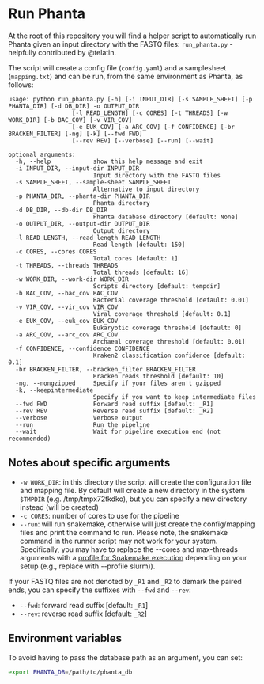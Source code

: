 # Run Phanta

At the root of this repository you will find a helper script to automatically
run Phanta given an input directory with the FASTQ files: `run_phanta.py` - helpfully contributed by @telatin.

The script will create a config file (`config.yaml`) and a samplesheet (`mapping.txt`)
and can be run, from the same environment as Phanta, as follows:

```text
usage: python run_phanta.py [-h] [-i INPUT_DIR] [-s SAMPLE_SHEET] [-p PHANTA_DIR] [-d DB_DIR] -o OUTPUT_DIR
                  [-l READ_LENGTH] [-c CORES] [-t THREADS] [-w WORK_DIR] [-b BAC_COV] [-v VIR_COV]
                  [-e EUK_COV] [-a ARC_COV] [-f CONFIDENCE] [-br BRACKEN_FILTER] [-ng] [-k] [--fwd FWD]
                  [--rev REV] [--verbose] [--run] [--wait]

optional arguments:
  -h, --help            show this help message and exit
  -i INPUT_DIR, --input-dir INPUT_DIR
                        Input directory with the FASTQ files
  -s SAMPLE_SHEET, --sample-sheet SAMPLE_SHEET
                        Alternative to input directory
  -p PHANTA_DIR, --phanta-dir PHANTA_DIR
                        Phanta directory 
  -d DB_DIR, --db-dir DB_DIR
                        Phanta database directory [default: None]
  -o OUTPUT_DIR, --output-dir OUTPUT_DIR
                        Output directory
  -l READ_LENGTH, --read_length READ_LENGTH
                        Read length [default: 150]
  -c CORES, --cores CORES
                        Total cores [default: 1]
  -t THREADS, --threads THREADS
                        Total threads [default: 16]
  -w WORK_DIR, --work-dir WORK_DIR
                        Scripts directory [default: tempdir]
  -b BAC_COV, --bac_cov BAC_COV
                        Bacterial coverage threshold [default: 0.01]
  -v VIR_COV, --vir_cov VIR_COV
                        Viral coverage threshold [default: 0.1]
  -e EUK_COV, --euk_cov EUK_COV
                        Eukaryotic coverage threshold [default: 0]
  -a ARC_COV, --arc_cov ARC_COV
                        Archaeal coverage threshold [default: 0.01]
  -f CONFIDENCE, --confidence CONFIDENCE
                        Kraken2 classification confidence [default: 0.1]
  -br BRACKEN_FILTER, --bracken_filter BRACKEN_FILTER
                        Bracken reads threshold [default: 10]
  -ng, --nongzipped     Specify if your files aren't gzipped
  -k, --keepintermediate
                        Specify if you want to keep intermediate files
  --fwd FWD             Forward read suffix [default: _R1]
  --rev REV             Reverse read suffix [default: _R2]
  --verbose             Verbose output
  --run                 Run the pipeline
  --wait                Wait for pipeline execution end (not recommended)
  ```

## Notes about specific arguments

* `-w WORK_DIR`: in this directory the script will create the configuration file and mapping file. By default will create a new directory in the system `$TMPDIR` (e.g. /tmp/tmpx72tkdko), but you can specify a new directory instead (will be created)
* `-c CORES`: number of cores to use for the pipeline
* `--run`: will run snakemake, otherwise will just create the config/mapping files and print the command to run. Please note, the snakemake command in the runner script may not work for your system. Specifically, you may have to replace the --cores and max-threads arguments with a [profile for Snakemake execution](https://github.com/Snakemake-Profiles/) depending on your setup (e.g., replace with --profile slurm)).

If your FASTQ files are not denoted by `_R1` and `_R2` to demark the paired ends,
you can specify the suffixes with `--fwd` and `--rev`:
* `--fwd`: forward read suffix [default: `_R1`]
* `--rev`: reverse read suffix [default: `_R2`]

## Environment variables

To avoid having to pass the database path as an argument, you can set:

```bash
export PHANTA_DB=/path/to/phanta_db
```

